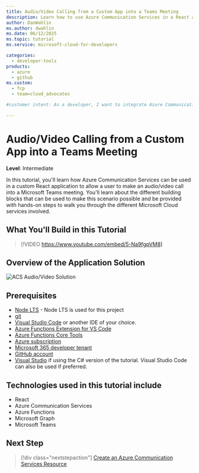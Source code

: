 ```yaml
---
title: Audio/Video Calling from a Custom App into a Teams Meeting
description: Learn how to use Azure Communication Services in a React app to enable audio/video calling into Microsoft Teams meetings. This tutorial provides an overview of the key components used in this integration.
author: DanWahlin
ms.author: dwahlin
ms.date: 06/12/2025
ms.topic: tutorial
ms.service: microsoft-cloud-for-developers

categories:
  - developer-tools
products:
  - azure
  - github
ms.custom:
  - fcp
  - team=cloud_advocates

#customer intent: As a developer, I want to integrate Azure Communication Services video calling into a React application.

---
```


<!-- markdownlint-disable MD041 -->

# Audio/Video Calling from a Custom App into a Teams Meeting

**Level**: Intermediate

In this tutorial, you'll learn how Azure Communication Services can be used in a custom React application to allow a user to make an audio/video call into a Microsoft Teams meeting. You'll learn about the different building blocks that can be used to make this scenario possible and be provided with hands-on steps to walk you through the different Microsoft Cloud services involved.

## What You'll Build in this Tutorial

>[!VIDEO https://www.youtube.com/embed/5-Na9fgpVM8]

## Overview of the Application Solution

![ACS Audio/Video Solution](./media/architecture-no-title.png "Scenario Architecture")

## Prerequisites

- [Node LTS](https://nodejs.org) - Node LTS is used for this project
- [git](/devops/develop/git/install-and-set-up-git)
- [Visual Studio Code](https://code.visualstudio.com/) or another IDE of your choice.
- [Azure Functions Extension for VS Code](https://marketplace.visualstudio.com/items?itemName=ms-azuretools.vscode-azurefunctions)
- [Azure Functions Core Tools](/azure/azure-functions/functions-run-local?tabs=linux%2Cisolated-process%2Cnode-v4%2Cpython-v2%2Chttp-trigger%2Ccontainer-apps&pivots=programming-language-csharp)
- [Azure subscription](https://azure.microsoft.com/free/search)
- [Microsoft 365 developer tenant](https://developer.microsoft.com/microsoft-365/dev-program)
- [GitHub account](https://github.com)
- [Visual Studio](https://visualstudio.microsoft.com) if using the C# version of the tutorial. Visual Studio Code can also be used if preferred.

## Technologies used in this tutorial include

- React
- Azure Communication Services
- Azure Functions
- Microsoft Graph
- Microsoft Teams

## Next Step

> [!div class="nextstepaction"]
> [Create an Azure Communication Services Resource](02-Create-ACS-Resource.md)
